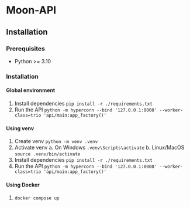 # Moon-API

## Installation

### Prerequisites

- Python >= 3.10

### Installation

#### Global environment

1. Install dependencies `pip install -r ./requirements.txt`
2. Run the API `python -m hypercorn --bind '127.0.0.1:8008' --worker-class=trio 'api/main:app_factory()'`

#### Using venv

1. Create venv `python -m venv .venv`
2. Activate venv
    a. On Windows `.venv\Scripts\activate`
    b. Linux/MacOS `source .venv/bin/activate`
3. Install dependencies `pip install -r ./requirements.txt`
4. Run the API `python -m hypercorn --bind '127.0.0.1:8008' --worker-class=trio 'api/main:app_factory()'`

#### Using Docker

1. `docker compose up`
